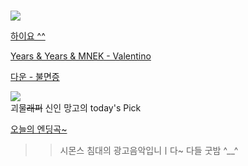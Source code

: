 #  

![](https://user-images.githubusercontent.com/71762478/99138770-5d679d00-2676-11eb-8e67-d5c488365599.png)   


[하이요 ^^](https://youtu.be/AP6qS2m6Cyc)   


[Years & Years & MNEK - Valentino](https://youtu.be/62IVsykyYM4)        
  
  
  
[다운 - 불면증](https://youtu.be/DGFsc3Ksqug)    

![](https://i.ytimg.com/vi/se7YOpf9Q0E/maxresdefault.jpg)  
괴물~~래퍼~~ 신인 망고의 today's Pick  


[오늘의 엔딩곡~](https://youtu.be/NmeaLvaU77Q)  
>> 시몬스 침대의 광고음악입니ㅣ다~ 다들 굿밤 ^__^  
  
